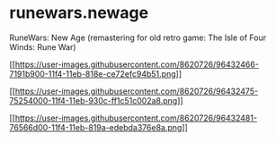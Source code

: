 # runewars.newage
RuneWars: New Age (remastering for old retro game: The Isle of Four Winds: Rune War)

[[https://user-images.githubusercontent.com/8620726/96432466-7191b900-11f4-11eb-818e-ce72efc94b51.png]]

[[https://user-images.githubusercontent.com/8620726/96432475-75254000-11f4-11eb-930c-ff1c51c002a8.png]]

[[https://user-images.githubusercontent.com/8620726/96432481-76566d00-11f4-11eb-819a-edebda376e8a.png]]
